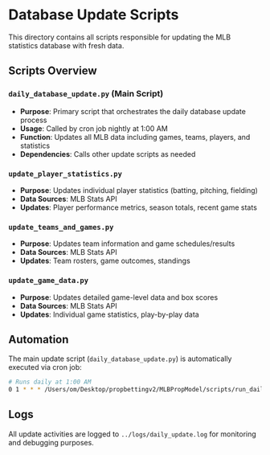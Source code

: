 # Database Update Scripts

This directory contains all scripts responsible for updating the MLB statistics database with fresh data.

## Scripts Overview

### `daily_database_update.py` (Main Script)
- **Purpose**: Primary script that orchestrates the daily database update process
- **Usage**: Called by cron job nightly at 1:00 AM
- **Function**: Updates all MLB data including games, teams, players, and statistics
- **Dependencies**: Calls other update scripts as needed

### `update_player_statistics.py`
- **Purpose**: Updates individual player statistics (batting, pitching, fielding)
- **Data Sources**: MLB Stats API
- **Updates**: Player performance metrics, season totals, recent game stats

### `update_teams_and_games.py`
- **Purpose**: Updates team information and game schedules/results
- **Data Sources**: MLB Stats API
- **Updates**: Team rosters, game outcomes, standings

### `update_game_data.py`
- **Purpose**: Updates detailed game-level data and box scores
- **Data Sources**: MLB Stats API  
- **Updates**: Individual game statistics, play-by-play data

## Automation

The main update script (`daily_database_update.py`) is automatically executed via cron job:
```bash
# Runs daily at 1:00 AM
0 1 * * * /Users/om/Desktop/propbettingv2/MLBPropModel/scripts/run_daily_update.sh
```

## Logs

All update activities are logged to `../logs/daily_update.log` for monitoring and debugging purposes. 